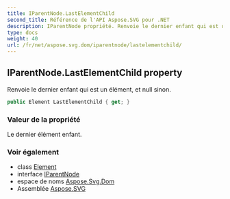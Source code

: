 ```yaml
---
title: IParentNode.LastElementChild
second_title: Référence de l'API Aspose.SVG pour .NET
description: IParentNode propriété. Renvoie le dernier enfant qui est un élément et null sinon.
type: docs
weight: 40
url: /fr/net/aspose.svg.dom/iparentnode/lastelementchild/
---
```

## IParentNode.LastElementChild property

Renvoie le dernier enfant qui est un élément, et null sinon.

```csharp
public Element LastElementChild { get; }
```

### Valeur de la propriété

Le dernier élément enfant.

### Voir également

* class [Element](../../element/)
* interface [IParentNode](../)
* espace de noms [Aspose.Svg.Dom](../../iparentnode/)
* Assemblée [Aspose.SVG](../../../)


